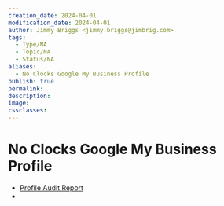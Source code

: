 ```yaml
---
creation_date: 2024-04-01
modification_date: 2024-04-01
author: Jimmy Briggs <jimmy.briggs@jimbrig.com>
tags:
  - Type/NA
  - Topic/NA
  - Status/NA
aliases:
  - No Clocks Google My Business Profile
publish: true
permalink:
description:
image:
cssclasses:
---
```


# No Clocks Google My Business Profile

- [Profile Audit Report](https://localranking.com/google-business-profile-audit?location=No+Clocks%2C+LLC%2C+2161+Peachtree+Rd%2C+Atlanta%2C+GA+30309&latitude=33.813372099999995&longitude=-84.39200869999999&place_id=ChIJ3w4-kfdfVEoRNfk7VWqe0I0&cid=10218841734037371189)
- 